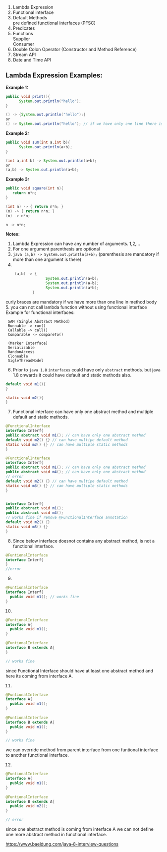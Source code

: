 
1. Lambda Expression  
2. Functional interface  
3. Default Methods  
pre defined functional interfaces (PFSC)  
4. Predicates     
5. Functions  
         Supplier  
         Consumer  
6. Double Colon Operator (Constructor and Method Reference)  
7. Stream API   
8. Date and Time API  

## Lambda Expression Examples:  

**Example 1:**
``` java
public void print(){
      System.out.println("hello");
}
```
``` java
() -> {System.out.println("hello");}
or
() -> System.out.println("hello"); // if we have only one line there is no need of writing {}
```
**Example 2:**
``` java
public void sum(int a,int b){
      System.out.println(a+b);
}
```
``` java
(int a,int b) -> System.out.println(a+b);
or
(a,b) -> System.out.println(a+b);
```
**Example 3:**
``` java
public void square(int n){
   return n*n;
}
```
``` java
(int n) -> { return n*n; }
(n) -> { return n*n; }
(n) -> n*n;

n -> n*n;
```

**Notes:**
1. Lambda Expression can have any number of arguments. 1,2,...   
2. For one argument parenthesis are optional  
3. ``` java (a,b) -> System.out.println(a+b); ``` (parenthesis are mandatory if more than one argument is there)  
4. 
``` java 
    (a,b) -> {
                  System.out.println(a+b);
                  System.out.println(a-b);
                  System.out.println(a*b);
            }
```        
curly braces are mandatory if we have more than one line in method body  
5. you can not call lambda function without using functional interface  
 Example for functional interfaces:  
 
 ```
  SAM (Single Abstract Method)
  Runnable -> run()
  Callable -> call()
  Comparable -> compareTo()
  
  (Marker Interface)
  Serializable
  RandonAccess
  Cloneable
  SigleThreadModel  
  ```
6. Prior to `java 1.8` `interfaces` could have only `abstract` methods. but java 1.8 onwards it could have default and static methods also.  

``` java
default void m1(){
}

static void m2(){
}
```
   
7. Functional interface can have only one abstract method and multiple default and static methods.  

``` java
@FunctionalInterface
interface Interf{
public abstract void m1(); // can have only one abstract method
default void m2() {} // can have multipe default method
static void m3() {} // can have multiple static methods
}
```

``` java
@FunctionalInterface
interface Interf{
public abstract void m1(); // can have only one abstract method
public abstract void m4(); // can have only one abstract method
// error
default void m2() {} // can have multipe default method
static void m3() {} // can have multiple static methods
}
```

``` java

interface Interf{
public abstract void m1();
public abstract void m4();
// works fine if remove @FunctionalInterface annotation
default void m2() {}
static void m3() {}
}
```

8. Since below interface doesnot contains any abstract method, is not a functional interface.
``` java
@FuntionalInterface
interface Interf{
}
//error
```

9.  
``` java
@FuntionalInterface
interface Interf{
  public void m1(); // works fine
}

```

10.  
``` java
@FuntionalInterface
interface A{
  public void m1(); 
}
 
@FuntionalInterface
interface B extends A{
}

// works fine
```
since Functional Interface should have at least one abstract method and here its coming from interface A.

11.  
``` java
@FuntionalInterface
interface A{
  public void m1(); 
}
 
@FuntionalInterface
interface B extends A{
  public void m1(); 
}

// works fine
```
we can override method from parent interface from one funtional interface to another functional interface.


12.  
``` java
@FuntionalInterface
interface A{
  public void m1(); 
}
 
@FuntionalInterface
interface B extends A{
  public void m2(); 
}

// error
```
since one abstract method is coming from interface A we can not define one more abstract method in functional interface.






https://www.baeldung.com/java-8-interview-questions
